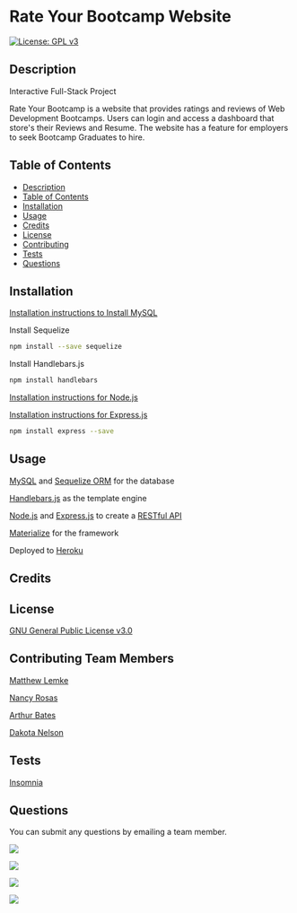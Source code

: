 # Rate Your Bootcamp Website 

[![License: GPL v3](https://img.shields.io/badge/License-GPLv3-blue.svg)](https://www.gnu.org/licenses/gpl-3.0)

## Description

Interactive Full-Stack Project

Rate Your Bootcamp is a website that provides ratings and reviews of Web Development Bootcamps. Users can login and access a dashboard that store's their Reviews and Resume. The website has a feature for employers to seek Bootcamp Graduates to hire.

## Table of Contents

  - [Description](#description)
  - [Table of Contents](#table-of-contents)
  - [Installation](#installation)
  - [Usage](#usage)
  - [Credits](#credits)
  - [License](#license)
  - [Contributing](#contributing)
  - [Tests](#tests)
  - [Questions](#questions)

## Installation

[Installation instructions to Install MySQL](https://dev.mysql.com/doc/mysql-installation-excerpt/8.0/en/windows-install-archive.html)

Install Sequelize 

```bash
npm install --save sequelize
```

Install Handlebars.js

```bash
npm install handlebars
```

[Installation instructions for Node.js](https://nodejs.org/en/download/)

[Installation instructions for  Express.js](https://expressjs.com/en/starter/installing.html)

```bash
npm install express --save
```

## Usage 

[MySQL](https://dev.mysql.com/doc/) and [Sequelize ORM](https://sequelize.org/) for the database

[Handlebars.js](https://www.npmjs.com/package/handlebars) as the template engine

[Node.js](https://nodejs.org/api/documentation.html) and [Express.js](https://expressjs.com/en/4x/api.html) to create a [RESTful API](https://searchapparchitecture.techtarget.com/definition/RESTful-API#:~:text=A%20RESTful%20API%20is%20an,deleting%20of%20operations%20concerning%20resources.)

[Materialize](https://materializecss.com/) for the framework

Deployed to [Heroku](https://id.heroku.com/login)

## Credits

## License

[GNU General Public License v3.0](https://www.gnu.org/licenses/gpl-3.0)

## Contributing Team Members

[Matthew Lemke](https://github.com/MLemke24)

[Nancy Rosas](https://github.com/nancyrosas0)

[Arthur Bates](https://github.com/artbat6)

[Dakota Nelson](https://github.com/kotalilyy)

## Tests

[Insomnia](https://support.insomnia.rest/)

## Questions
 
You can submit any questions by emailing a team member.

<a href="mailto:matthewlemke@gmail.com?"><img src="https://img.shields.io/badge/gmail-%23DD0031.svg?&style=for-the-badge&logo=gmail&logoColor=white"/></a>

<a href="mailto:nancyrosas0@gmail.com?"><img src="https://img.shields.io/badge/gmail-%23DD0031.svg?&style=for-the-badge&logo=gmail&logoColor=white"/></a>

<a href="mailto:arthurbatesdev@gmail.com?"><img src="https://img.shields.io/badge/gmail-%23DD0031.svg?&style=for-the-badge&logo=gmail&logoColor=white"/></a>

<a href="mailto:kotalilyy@gmail.com?"><img src="https://img.shields.io/badge/gmail-%23DD0031.svg?&style=for-the-badge&logo=gmail&logoColor=white"/></a> 